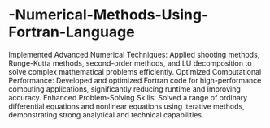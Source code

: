 # -Numerical-Methods-Using-Fortran-Language
Implemented Advanced Numerical Techniques: Applied shooting methods, Runge-Kutta methods, second-order methods, and LU decomposition to solve complex mathematical problems efficiently.
Optimized Computational Performance: Developed and optimized Fortran code for high-performance computing applications, significantly reducing runtime and improving accuracy.
Enhanced Problem-Solving Skills: Solved a range of ordinary differential equations and nonlinear equations using iterative methods, demonstrating strong analytical and technical capabilities.
